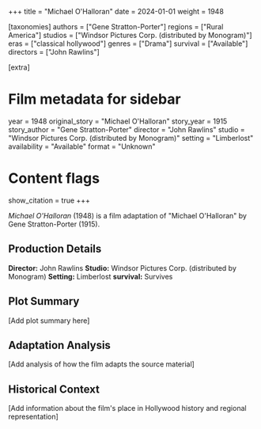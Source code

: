 +++
title = "Michael O'Halloran"
date = 2024-01-01
weight = 1948

[taxonomies]
authors = ["Gene Stratton-Porter"]
regions = ["Rural America"]
studios = ["Windsor Pictures Corp. (distributed by Monogram)"]
eras = ["classical hollywood"]
genres = ["Drama"]
survival = ["Available"]
directors = ["John Rawlins"]

[extra]
# Film metadata for sidebar
year = 1948
original_story = "Michael O'Halloran"
story_year = 1915
story_author = "Gene Stratton-Porter"
director = "John Rawlins"
studio = "Windsor Pictures Corp. (distributed by Monogram)"
setting = "Limberlost"
availability = "Available"
format = "Unknown"

# Content flags
show_citation = true
+++

*Michael O'Halloran* (1948) is a film adaptation of "Michael O'Halloran" by Gene Stratton-Porter (1915).

## Production Details

**Director:** John Rawlins
**Studio:** Windsor Pictures Corp. (distributed by Monogram)
**Setting:** Limberlost
**survival:** Survives

## Plot Summary

[Add plot summary here]

## Adaptation Analysis

[Add analysis of how the film adapts the source material]

## Historical Context

[Add information about the film's place in Hollywood history and regional representation]
